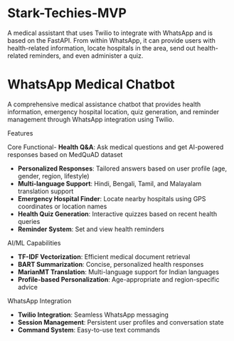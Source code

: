# Stark-Techies-MVP
A medical assistant that uses Twilio to integrate with WhatsApp and is based on the FastAPI. From within WhatsApp, it can provide users with health-related information, locate hospitals in the area, send out health-related reminders, and even administer a quiz.

# WhatsApp Medical Chatbot

A comprehensive medical assistance chatbot that provides health information, emergency hospital location, quiz generation, and reminder management through WhatsApp integration using Twilio.

Features

Core Functional- **Health Q&A**: Ask medical questions and get AI-powered responses based on MedQuAD dataset
- **Personalized Responses**: Tailored answers based on user profile (age, gender, region, lifestyle)
- **Multi-language Support**: Hindi, Bengali, Tamil, and Malayalam translation support
- **Emergency Hospital Finder**: Locate nearby hospitals using GPS coordinates or location names
- **Health Quiz Generation**: Interactive quizzes based on recent health queries
- **Reminder System**: Set and view health reminders

AI/ML Capabilities
- **TF-IDF Vectorization**: Efficient medical document retrieval
- **BART Summarization**: Concise, personalized health responses
- **MarianMT Translation**: Multi-language support for Indian languages
- **Profile-based Personalization**: Age-appropriate and region-specific advice

WhatsApp Integration
- **Twilio Integration**: Seamless WhatsApp messaging
- **Session Management**: Persistent user profiles and conversation state
- **Command System**: Easy-to-use text commands
